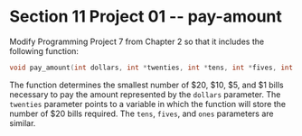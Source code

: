 # Section 11 Project 01 -- pay-amount

Modify Programming Project 7 from Chapter 2 so that it includes the following function:

```c
void pay_amount(int dollars, int *twenties, int *tens, int *fives, int *ones);
```

The function determines the smallest number of $20, $10, $5, and $1 bills necessary to pay the amount represented by the `dollars` parameter. The `twenties` parameter points to a variable in which the function will store the number of $20 bills required. The `tens`, `fives`, and `ones` parameters are similar.

